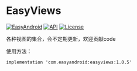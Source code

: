 # EasyViews
[![EasyAndroid](https://api.bintray.com/packages/easyandroid/maven/easyviews/images/download.svg)](https://bintray.com/easyandroid/maven/easyviews/_latestVersion) [![API](https://img.shields.io/appveyor/ci/gruntjs/grunt.svg)](15+) [![License](https://img.shields.io/appveyor/ci/gruntjs/grunt.svg)](Apache-2.0)

各种视图的集合，会不定期更新，欢迎贡献code

使用方法：<br>
```
implementation 'com.easyandroid:easyviews:1.0.5'
```